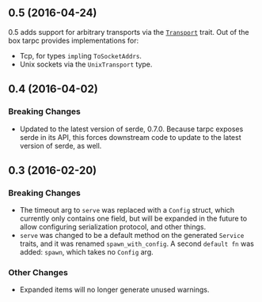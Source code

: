 ## 0.5 (2016-04-24)
0.5 adds support for arbitrary transports via the
[`Transport`](tarpc/src/transport/mod.rs#L7) trait.
Out of the box tarpc provides implementations for:

* Tcp, for types `impl`ing `ToSocketAddrs`.
* Unix sockets via the `UnixTransport` type.

## 0.4 (2016-04-02)

### Breaking Changes
* Updated to the latest version of serde, 0.7.0. Because tarpc exposes serde in
  its API, this forces downstream code to update to the latest version of
  serde, as well.

## 0.3 (2016-02-20)

### Breaking Changes
* The timeout arg to `serve` was replaced with a `Config` struct, which
  currently only contains one field, but will be expanded in the future
  to allow configuring serialization protocol, and other things.
* `serve` was changed to be a default method on the generated `Service` traits,
  and it was renamed `spawn_with_config`. A second `default fn` was added:
  `spawn`, which takes no `Config` arg.

### Other Changes
* Expanded items will no longer generate unused warnings.
